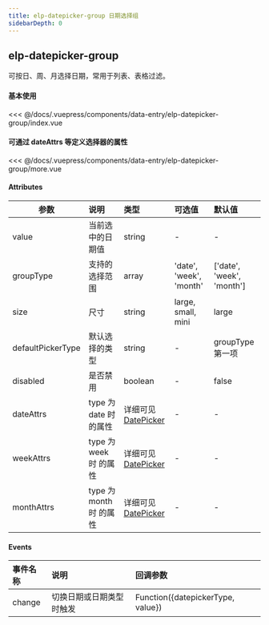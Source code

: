```yaml
---
title: elp-datepicker-group 日期选择组
sidebarDepth: 0
---
```


## elp-datepicker-group

可按日、周、月选择日期，常用于列表、表格过滤。

#### 基本使用

<code-card compName="docs-datepicker-group">
<<< @/docs/.vuepress/components/data-entry/elp-datepicker-group/index.vue
</code-card>


#### 可通过 dateAttrs 等定义选择器的属性

<code-card compName="docs-datepicker-group-more">
<<< @/docs/.vuepress/components/data-entry/elp-datepicker-group/more.vue
</code-card>


#### Attributes
参数|说明|类型|可选值|默认值
--|:--|:--|:--|:--
value|当前选中的日期值|string|-|-
groupType| 支持的选择范围 | array | 'date', 'week', 'month' |  ['date', 'week', 'month']
size| 尺寸| string | large, small, mini | large
defaultPickerType| 默认选择的类型 | string| - | groupType 第一项
disabled| 是否禁用 | boolean | - | false
dateAttrs | type 为 date 时 的属性 | 详细可见 [DatePicker](https://element.eleme.cn/#/zh-CN/component/date-picker) | - | -
weekAttrs | type 为 week 时 的属性 | 详细可见 [DatePicker](https://element.eleme.cn/#/zh-CN/component/date-picker) | - | -
monthAttrs | type 为 month 时 的属性 | 详细可见 [DatePicker](https://element.eleme.cn/#/zh-CN/component/date-picker) | - | -

#### Events
事件名称|说明|回调参数
:--|:--|:--
change|切换日期或日期类型时触发|Function({datepickerType, value})